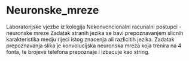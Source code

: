 # Neuronske_mreze
 Laboratorijske vjezbe iz kolegija Nekonvencionalni racunalni postupci - neuronske mreze
Zadatak stranih jezika se bavi prepoznavanjem slicnih karakteristika medju rijeci istog znacenja ali razlicitih jezika.
Zadatak prepoznavanja slika je konvolucijska neuronska mreza koja trenira na 4 fonta, te brojeve telefona prepoznaje i izbacuje kao string.
